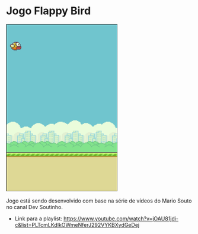 # Jogo Flappy Bird
<img src="images/flappyBird.png" width="300" height="450"/>

Jogo está sendo desenvolvido com base na série de vídeos do Mario Souto no canal Dev Soutinho.
 - Link para a playlist:
 https://www.youtube.com/watch?v=jOAU81jdi-c&list=PLTcmLKdIkOWmeNferJ292VYKBXydGeDej
